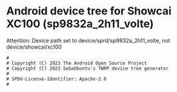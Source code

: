 # Android device tree for Showcai XC100 (sp9832a_2h11_volte)
Attention: Device path set to device/sprd/sp9832a_2h11_volte, not device/showcai/xc100

```
#
# Copyright (C) 2023 The Android Open Source Project
# Copyright (C) 2023 SebaUbuntu's TWRP device tree generator
#
# SPDX-License-Identifier: Apache-2.0
#
```
